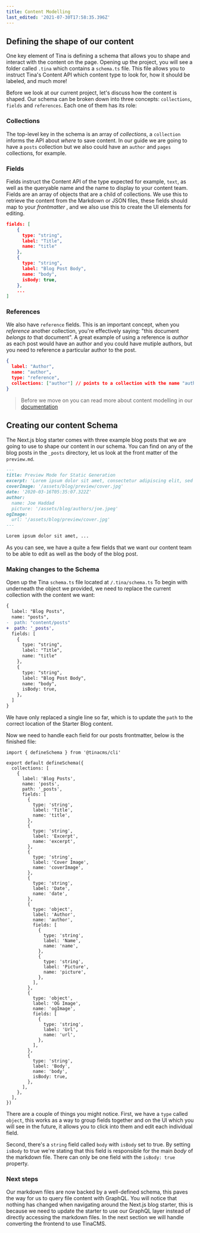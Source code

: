 ```yaml
---
title: Content Modelling
last_edited: '2021-07-30T17:58:35.396Z'
---
```

## Defining the shape of our content

One key element of Tina is defining a schema that allows you to shape and interact with the content on the page. Opening up the project, you will see a folder called `.tina` which contains a `schema.ts` file. This file allows you to instruct Tina's Content API which content type to look for, how it should be labeled, and much more!

Before we look at our current project, let's discuss how the content is shaped. Our schema can be broken down into three concepts: `collections`, `fields` and `references`. Each one of them has its role:

### Collections

The top-level key in the schema is an array of _collections_, a `collection` informs the API about _where_ to save content. In our guide we are going to have a `posts` collection but we also could have an `author` and `pages` collections, for example. 

### Fields

Fields instruct the Content API of the type expected for example, `text`, as well as the queryable name and the name to display to your content team. Fields are an array of objects that are a child of collections. We use this to retrieve the content from the Markdown or JSON files, these fields should map to your _frontmatter_ ,  and we also use this to create the UI elements for editing. 

```json
fields: [
    {
      type: "string",
      label: "Title",
      name: "title"
    },
    {
      type: "string",
      label: "Blog Post Body",
      name: "body",
      isBody: true,
    },
    ...
]
```

### References

We also have `reference` fields. This is an important concept, when you _reference_ another collection, you're effectively saying: "this document _belongs to_ that document". A great example of using a reference is _author_ as each post would have an author and you could have mutiple authors, but you need to reference a particular author to the post. 

```json
{
  label: "Author",
  name: "author",
  type: "reference",
  collections: ["author"] // points to a collection with the name "author"
}
```

> Before we move on you can read more about content modelling in our [documentation](/docs/schema/)

## Creating our content Schema

The Next.js blog starter comes with three example blog posts that we are going to use to shape our content in our schema. You can find on any of the blog posts in the `_posts` directory, let us look at the front matter of the `preview.md`.

```md
---
title: Preview Mode for Static Generation
excerpt: 'Lorem ipsum dolor sit amet, consectetur adipiscing elit, sed do eiusmod tempor incididunt ut labore et dolore magna aliqua. Praesent elementum facilisis leo vel fringilla est ullamcorper eget. At imperdiet dui accumsan sit amet nulla facilities morbi tempus.'
coverImage: '/assets/blog/preview/cover.jpg'
date: '2020-03-16T05:35:07.322Z'
author:
  name: Joe Haddad
  picture: '/assets/blog/authors/joe.jpeg'
ogImage:
  url: '/assets/blog/preview/cover.jpg'
---

Lorem ipsum dolor sit amet, ...
```

As you can see, we have a quite a few fields that we want our content team to be able to edit as well as the body of the blog post.

### Making changes to the Schema

Open up the Tina `schema.ts` file located at `/.tina/schema.ts` To begin with underneath the object we provided, we need to replace the current collection with the content we want:

```diff
{
  label: "Blog Posts",
  name: "posts",
-  path: "content/posts"
+  path: '_posts',
  fields: [
    {
      type: "string",
      label: "Title",
      name: "title"
    },
    {
      type: "string",
      label: "Blog Post Body",
      name: "body",
      isBody: true,
    },
  ]
}
```

We have only replaced a single line so far, which is to update the `path` to  the correct location of the Starter Blog content.

Now we need to handle each field for our posts frontmatter, below is the finished file:

```js,copy
import { defineSchema } from '@tinacms/cli'

export default defineSchema({
  collections: [
    {
      label: 'Blog Posts',
      name: 'posts',
      path: '_posts',
      fields: [
        {
          type: 'string',
          label: 'Title',
          name: 'title',
        },
        {
          type: 'string',
          label: 'Excerpt',
          name: 'excerpt',
        },
        {
          type: 'string',
          label: 'Cover Image',
          name: 'coverImage',
        },
        {
          type: 'string',
          label: 'Date',
          name: 'date',
        },
        {
          type: 'object',
          label: 'Author',
          name: 'author',
          fields: [
            {
              type: 'string',
              label: 'Name',
              name: 'name',
            },
            {
              type: 'string',
              label: 'Picture',
              name: 'picture',
            },
          ],
        },
        {
          type: 'object',
          label: 'OG Image',
          name: 'ogImage',
          fields: [
            {
              type: 'string',
              label: 'Url',
              name: 'url',
            },
          ],
        },
        {
          type: 'string',
          label: 'Body',
          name: 'body',
          isBody: true,
        },
      ],
    },
  ],
})
```

There are a couple of things you might notice. First, we have a `type` called `object`, this works as a way to group fields together and on the UI which you will see in the future, it allows you to click into them and edit each individual field.

Second, there's a `string` field called `body` with `isBody` set to true. By setting `isBody` to true we're stating that this field is responsible for the main _body_ of the markdown file. There can only be one field with the `isBody: true` property.

### Next steps

Our markdown files are now backed by a well-defined schema, this paves the way for us to query file content with GraphQL. You will notice that nothing has changed when navigating around the Next.js blog starter, this is because we need to update the starter to use our GraphQL layer instead of directly accessing the markdown files. In the next section we will handle converting the frontend to use TinaCMS.
